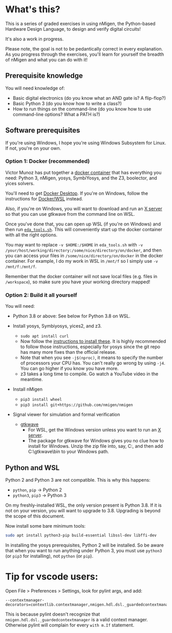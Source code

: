 # What's this?

This is a series of graded exercises in using nMigen, the Python-based Hardware Design Language, to design and verify digital circuits!

It's also a work in progress.

Please note, the goal is not to be pedantically correct in every explanation. As you progress through the exercises, you'll learn for yourself the breadth of nMigen and what you can do with it!

## Prerequisite knowledge

You will need knowledge of:

* Basic digital electronics (do you know what an AND gate is? A flip-flop?)
* Basic Python 3 (do you know how to write a class?)
* How to run things on the command-line (do you know how to use command-line options? What a PATH is?)

## Software prerequisites

If you're using Windows, I hope you're using Windows Subsystem for Linux. If not, you're on your own.

### Option 1: Docker (recommended)

Victor Munoz has put together a [docker container](https://github.com/vmunoz82/eda_tools) that has everything you need: Python 3, nMigen, yosys, SymbiYosys, and the Z3, boolector, and yices solvers.

You'll need to get [Docker Desktop](https://www.docker.com/get-started). If you're on Windows, follow the instructions for [Docker/WSL](https://docs.docker.com/docker-for-windows/wsl/) instead.

Also, if you're on Windows, you will want to download and run an [X server](https://medium.com/@japheth.yates/the-complete-wsl2-gui-setup-2582828f4577) so that you can use gtkwave from the command line on WSL.

Once you've done that, you can open up WSL (if you're on Windows) and then run [`eda_tools.sh`](https://raw.githubusercontent.com/vmunoz82/eda_tools/main/eda_tools.sh). This will conveniently start up the docker container with all the right options. 

You may want to replace `-v $HOME:/$HOME` in `eda_tools.sh` with `-v /your/host/working/directory:/some/nice/directory/on/docker`, and then you can access your files in `/some/nice/directory/on/docker` in the docker container. For example, I do my work in WSL in `/mnt/f` so I simply use `-v /mnt/f:/mnt/f`.

Remember that the docker container will not save local files (e.g. files in `/workspace`), so make sure you have your working directory mapped!

### Option 2: Build it all yourself

You will need:

* Python 3.8 or above: See below for Python 3.8 on WSL.

* Install yosys, Symbiyosys, yices2, and z3.
  * `sudo apt install curl`
  * Now follow the [instructions to install these](https://symbiyosys.readthedocs.io/en/latest/install.html). It is highly recommended to follow those instructions, especially for yosys since the git repo has many more fixes than the official release.
  * Note that when you see `-j$(nproc)`, it means to specify the number of processors your CPU has. You can't really go wrong by using `-j4`. You can go higher if you know you have more.
  * z3 takes a long time to compile. Go watch a YouTube video in the meantime.

* Install nMigen
  * `pip3 install wheel`
  * `pip3 install git+https://github.com/nmigen/nmigen`

* Signal viewer for simulation and formal verification
  * [gtkwave](https://sourceforge.net/projects/gtkwave/)
    * For WSL, get the Windows version unless you want to run an [X server](https://medium.com/@japheth.yates/the-complete-wsl2-gui-setup-2582828f4577).
    * The package for gtkwave for Windows gives you no clue how to install for Windows. Unzip the zip file into, say, C:, and then add C:\gtkwave\bin to your Windows path.

## Python and WSL

Python 2 and Python 3 are not compatible. This is why this happens:

* `python`, `pip` -> Python 2
* `python3`, `pip3` -> Python 3

On my freshly-installed WSL, the only version present is Python 3.8. If it is not on your version, you will want to upgrade to 3.8. Upgrading is beyond the scope of this document.

Now install some bare minimum tools:

```sh
sudo apt install python3-pip build-essential libssl-dev libffi-dev
```

In installing the yosys prerequisites, Python 2 will be installed. So be aware that when you want to run anything under Python 3, you must use `python3` (or `pip3` for installing), not `python` (or `pip`).

# Tip for vscode users:

Open File > Preferences > Settings, look for pylint args, and add:

```
--contextmanager-decorators=contextlib.contextmanager,nmigen.hdl.dsl._guardedcontextmanager
```

This is because pylint doesn't recognize that `nmigen.hdl.dsl._guardedcontextmanager` is a valid context manager. Otherwise pylint will complain for every `with m.If` statement.
